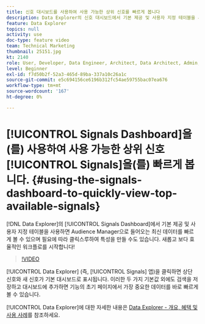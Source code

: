 ```yaml
---
title: 신호 대시보드를 사용하여 사용 가능한 상위 신호를 빠르게 봅니다
description: Data Explorer의 신호 대시보드에서 기본 제공 및 사용자 지정 테이블을 사용하는 방법을 알아봅니다. Audience Manager으로 들어오는 최신 데이터를 빠르게 볼 수 있으며, 필요에 따라 클릭스루하여 트레이트를 만들 수도 있습니다. 새롭고 보다 효율적인 워크플로를 시작합니다!
feature: Data Explorer
topics: null
activity: use
doc-type: feature video
team: Technical Marketing
thumbnail: 25151.jpg
kt: 2140
role: User, Developer, Data Engineer, Architect, Data Architect, Admin, Leader
level: Beginner
exl-id: f7d50b2f-52a3-465d-89ba-337a10c26a1c
source-git-commit: e5c694156ce6196b312fc54ae59755bac07ea676
workflow-type: tm+mt
source-wordcount: '167'
ht-degree: 0%

---
```


# [!UICONTROL Signals Dashboard]을(를) 사용하여 사용 가능한 상위 신호 [!UICONTROL Signals]을(를) 빠르게 봅니다. {#using-the-signals-dashboard-to-quickly-view-top-available-signals}

[!DNL Data Explorer]의 [!UICONTROL Signals Dashboard]에서 기본 제공 및 사용자 지정 테이블을 사용하면 Audience Manager으로 들어오는 최신 데이터를 빠르게 볼 수 있으며 필요에 따라 클릭스루하여 특성을 만들 수도 있습니다. 새롭고 보다 효율적인 워크플로를 시작합니다!

>[!VIDEO](https://video.tv.adobe.com/v/25151/?quality=12)

[!UICONTROL Data Explorer] (즉, [!UICONTROL Signals] 앱)을 클릭하면 상단 신호와 새 신호가 기본 대시보드로 표시됩니다. 이러한 두 가지 기본값 외에도 검색을 저장하고 대시보드에 추가하면 기능의 초기 페이지에서 가장 중요한 데이터를 바로 빠르게 볼 수 있습니다.

[!UICONTROL Data Explorer]에 대한 자세한 내용은 [Data Explorer - 개요, 혜택 및 사용 사례](https://experienceleague.adobe.com/docs/audience-manager/user-guide/features/data-explorer/data-explorer-overview.html?lang=ko)를 참조하세요.
